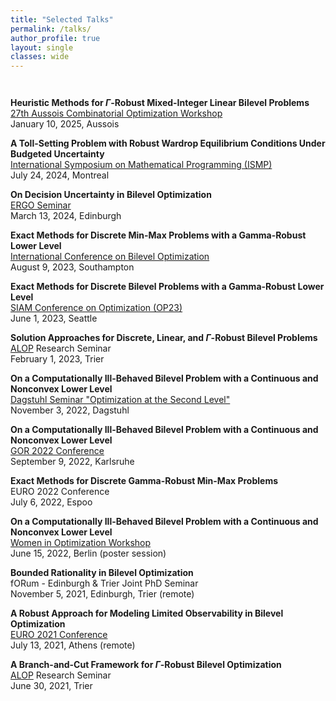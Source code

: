 ```yaml
---
title: "Selected Talks"
permalink: /talks/
author_profile: true
layout: single
classes: wide
---
```

<br style="line-height: 1em;">

__Heuristic Methods for $\Gamma$-Robust Mixed-Integer Linear Bilevel Problems__
[27th Aussois Combinatorial Optimization Workshop](https://cow25.sciencesconf.org/)  
January 10, 2025, Aussois

__A Toll-Setting Problem with Robust Wardrop Equilibrium Conditions Under Budgeted Uncertainty__  
[International Symposium on Mathematical Programming (ISMP)](https://ismp2024.gerad.ca/)  
July 24, 2024, Montreal  

__On Decision Uncertainty in Bilevel Optimization__  
[ERGO Seminar](https://www.maths.ed.ac.uk/school-of-mathematics/events/ergo)  
March 13, 2024, Edinburgh  

__Exact Methods for Discrete Min-Max Problems with a Gamma-Robust Lower Level__  
[International Conference on Bilevel Optimization](https://www.bilevelconference2023.org/)  
August 9, 2023, Southampton  

__Exact Methods for Discrete Bilevel Problems with a Gamma-Robust Lower Level__  
[SIAM Conference on Optimization (OP23)](https://www.siam.org/conferences/cm/conference/op23)  
June 1, 2023, Seattle  

__Solution Approaches for Discrete, Linear, and $\Gamma$-Robust Bilevel Problems__  
[ALOP](https://alop.uni-trier.de/) Research Seminar  
February 1, 2023, Trier    

__On a Computationally Ill-Behaved Bilevel Problem with a Continuous and Nonconvex Lower Level__  
[Dagstuhl Seminar "Optimization at the Second Level"](https://www.dagstuhl.de/seminars/seminar-calendar/seminar-details/22441)  
November 3, 2022, Dagstuhl  

__On a Computationally Ill-Behaved Bilevel Problem with a Continuous and Nonconvex Lower Level__  
[GOR 2022 Conference](https://www.or2022.de/)  
September 9, 2022, Karlsruhe  

__Exact Methods for Discrete Gamma-Robust Min-Max Problems__  
EURO 2022 Conference  
July 6, 2022, Espoo  

__On a Computationally Ill-Behaved Bilevel Problem with a Continuous and Nonconvex Lower Level__  
[Women in Optimization Workshop](https://www.mathematik.hu-berlin.de/de/termine-und-veranstaltungen-portlet-ordner/konferenzen-kolloquia-workshops-und-seminare/workshop-in-der-reihe-women-in-optimization)  
June 15, 2022, Berlin (poster session)  

__Bounded Rationality in Bilevel Optimization__  
fORum - Edinburgh & Trier Joint PhD Seminar  
November 5, 2021, Edinburgh, Trier (remote)  

__A Robust Approach for Modeling Limited Observability in Bilevel Optimization__  
[EURO 2021 Conference](https://euro2021.euro-online.org/)  
July 13, 2021, Athens (remote)  

__A Branch-and-Cut Framework for $\Gamma$-Robust Bilevel Optimization__  
[ALOP](https://alop.uni-trier.de/) Research Seminar  
June 30, 2021, Trier  
